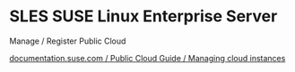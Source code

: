 # SLES SUSE Linux Enterprise Server


Manage / Register Public Cloud

[documentation.suse.com / Public Cloud Guide / Managing cloud instances](https://documentation.suse.com/sle-public-cloud/all/html/public-cloud/cha-admin.html)
